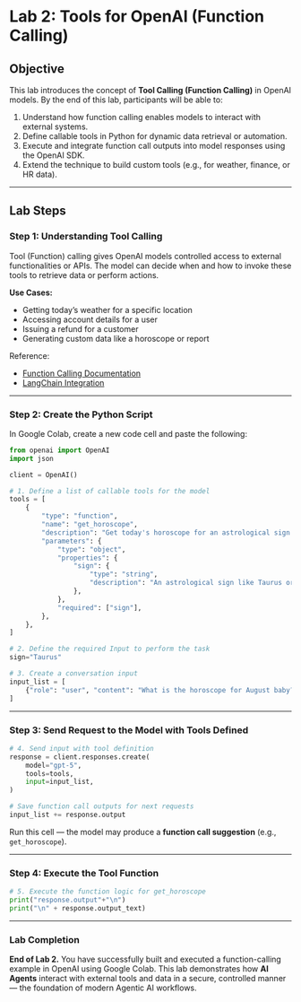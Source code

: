 # **Lab 2: Tools for OpenAI (Function Calling)**

## **Objective**

This lab introduces the concept of **Tool Calling (Function Calling)** in OpenAI models.
By the end of this lab, participants will be able to:

1. Understand how function calling enables models to interact with external systems.
2. Define callable tools in Python for dynamic data retrieval or automation.
3. Execute and integrate function call outputs into model responses using the OpenAI SDK.
4. Extend the technique to build custom tools (e.g., for weather, finance, or HR data).

---

## **Lab Steps**

### **Step 1: Understanding Tool Calling**

Tool (Function) calling gives OpenAI models controlled access to external functionalities or APIs.
The model can decide when and how to invoke these tools to retrieve data or perform actions.

**Use Cases:**

* Getting today’s weather for a specific location
* Accessing account details for a user
* Issuing a refund for a customer
* Generating custom data like a horoscope or report

Reference:

* [Function Calling Documentation](https://platform.openai.com/docs/guides/function-calling)
* [LangChain Integration](https://python.langchain.com/docs/integrations/chat/openai/)

---

### **Step 2: Create the Python Script**

In Google Colab, create a new code cell and paste the following:

```python
from openai import OpenAI
import json

client = OpenAI()

# 1. Define a list of callable tools for the model
tools = [
    {
        "type": "function",
        "name": "get_horoscope",
        "description": "Get today's horoscope for an astrological sign.",
        "parameters": {
            "type": "object",
            "properties": {
                "sign": {
                    "type": "string",
                    "description": "An astrological sign like Taurus or Aquarius",
                },
            },
            "required": ["sign"],
        },
    },
]

# 2. Define the required Input to perform the task
sign="Taurus"

# 3. Create a conversation input
input_list = [
    {"role": "user", "content": "What is the horoscope for August baby?"}
]
```

---

### **Step 3: Send Request to the Model with Tools Defined**

```python
# 4. Send input with tool definition
response = client.responses.create(
    model="gpt-5",
    tools=tools,
    input=input_list,
)

# Save function call outputs for next requests
input_list += response.output
```

Run this cell — the model may produce a **function call suggestion** (e.g., `get_horoscope`).

---

### **Step 4: Execute the Tool Function**

```python
# 5. Execute the function logic for get_horoscope
print("response.output"+"\n")
print("\n" + response.output_text)

```

---

### **Lab Completion**

**End of Lab 2.**
You have successfully built and executed a function-calling example in OpenAI using Google Colab.
This lab demonstrates how **AI Agents** interact with external tools and data in a secure, controlled manner — the foundation of modern Agentic AI workflows.


